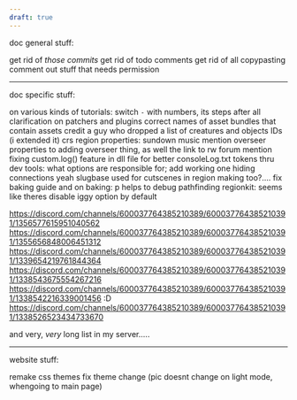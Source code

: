 ```yaml
---
draft: true
---
```

doc general stuff:

get rid of *those commits*
get rid of todo comments
get rid of all copypasting
comment out stuff that needs permission

--------------------------
doc specific stuff:

on various kinds of tutorials: switch `-` with numbers, its steps after all
clarification on patchers and plugins
correct names of asset bundles that contain assets
credit a guy who dropped a list of creatures and objects IDs (i extended it)
crs region properties: sundown music
mention overseer properties to adding overseer thing, as well the link to rw forum
mention fixing custom.log() feature in dll file for better consoleLog.txt
tokens thru dev tools: what options are responsible for; add working one
hiding connections yeah
slugbase used for cutscenes in region making too?....
fix baking guide
and on baking: p helps to debug pathfinding
regionkit: seems like theres disable iggy option by default 

https://discord.com/channels/600037764385210389/600037764385210391/1356577615951040562
https://discord.com/channels/600037764385210389/600037764385210391/1355656848006451312
https://discord.com/channels/600037764385210389/600037764385210391/1339654219761844364
https://discord.com/channels/600037764385210389/600037764385210391/1338543675554267216
https://discord.com/channels/600037764385210389/600037764385210391/1338542216339001456
:D 
https://discord.com/channels/600037764385210389/600037764385210391/1338526523434733670

and very, *very* long list in my server.....

-------------
website stuff:

remake css themes
fix theme change (pic doesnt change on light mode, whengoing to main page)